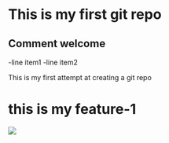 # This is my first git repo

## Comment welcome

-line item1
-line item2

This is my first attempt at creating a git repo
<h1>this is my feature-1</h1>

<img src="picture.jpg">